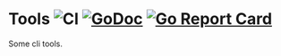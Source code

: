 # Tools ![CI](https://github.com/davidrjenni/cmd/workflows/CI/badge.svg?branch=master) [![GoDoc](https://godoc.org/github.com/davidrjenni/cmd?status.svg)](https://godoc.org/github.com/davidrjenni/cmd) [![Go Report Card](https://goreportcard.com/badge/github.com/davidrjenni/cmd)](https://goreportcard.com/report/github.com/davidrjenni/cmd)

Some cli tools.
